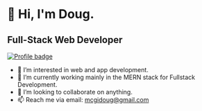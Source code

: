# 👋 Hi, I'm Doug. 
## Full-Stack Web Developer

[![Profile badge](https://www.codewars.com/users/mcgidoug/badges/large)](https://www.codewars.com/users/mcgidoug)

- 👀 I’m interested in web and app development. 
- 🌱 I’m currently working mainly in the MERN stack for Fullstack Development. 
- 💞️ I’m looking to collaborate on anything. 
- 📫 Reach me via email: mcgidoug@gmail.com 




<!---
mcgidoug/mcgidoug is a ✨ special ✨ repository because its `README.md` (this file) appears on your GitHub profile.
You can click the Preview link to take a look at your changes.
--->
